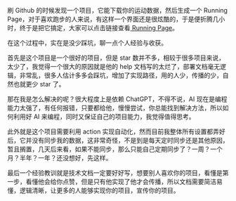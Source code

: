 刷 Github 的时候发现一个项目，它能下载你的运动数据，然后生成一个 Running Page，对于喜欢跑步的人来说，有这样一个界面还是很炫酷的，于是便折腾几小时，终于是把它搞定，大家可以点击链接查看[ Running Page](code.wangjiazan.com)。

在这个过程中，实在是没少踩坑，聊一点个人经验与收获。

首先是这个项目是一个很好的项目，但是 star 数并不多，相较于很多项目来说，太少了，我觉得一个很大的原因就是他的 help 文档写的太烂了，部署文档毫无逻辑，非常乱，很多人估计多多会踩坑，增加了实现路径，用的人少，传播的少，自然也就更少 star 了。

那在我是怎么解决的呢？很大程度上是依赖 ChatGPT，不得不说，AI 现在是编程能力太强了，有任何报错，只要都给他，慢慢尝试，你总能找到解决方法，所以如何利用好 AI 来编程，同时又保证自己的项目能力，我觉得值得思考。

此外就是这个项目需要利用 action 实现自动化，然而目前我整体所有设置都弄好后，它并没有同步我的数据，这非常奇怪，不是到是每天定时同步还是其他原因，暂且搁置，几天后来看，如果不能同步，那么只能自己定期同步了？一周？一个月？半年？一年？还没想好，先这样。

最后一个经验教训就是技术文档一定要好好写，想要别人喜欢你的项目，看懂是第一步，看懂他会给你点赞，但是只有他实现了他才会传播，所以文档需要简洁易懂，逻辑清晰，让更多的人能够实现你的项目，宣传你的项目。